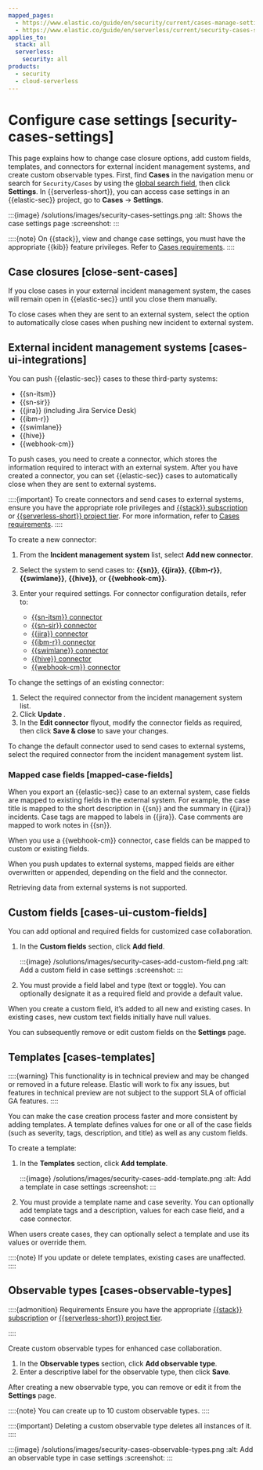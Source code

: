 ```yaml
---
mapped_pages:
  - https://www.elastic.co/guide/en/security/current/cases-manage-settings.html
  - https://www.elastic.co/guide/en/serverless/current/security-cases-settings.html
applies_to:
  stack: all
  serverless:
    security: all
products:
  - security
  - cloud-serverless
---
```


# Configure case settings [security-cases-settings]

This page explains how to change case closure options, add custom fields, templates, and connectors for external incident management systems, and create custom observable types.
First, find **Cases** in the navigation menu or search for `Security/Cases` by using the [global search field](/explore-analyze/find-and-organize/find-apps-and-objects.md), then click **Settings**. In {{serverless-short}}, you can access case settings in an {{elastic-sec}} project, go to **Cases** → **Settings**.

:::{image} /solutions/images/security-cases-settings.png
:alt: Shows the case settings page
:screenshot:
:::

::::{note}
On {{stack}}, view and change case settings, you must have the appropriate {{kib}} feature privileges. Refer to [Cases requirements](/solutions/security/investigate/cases-requirements.md).
::::



## Case closures [close-sent-cases]

If you close cases in your external incident management system, the cases will remain open in {{elastic-sec}} until you close them manually.

To close cases when they are sent to an external system, select the option to automatically close cases when pushing new incident to external system.


## External incident management systems [cases-ui-integrations]

You can push {{elastic-sec}} cases to these third-party systems:

* {{sn-itsm}}
* {{sn-sir}}
* {{jira}} (including Jira Service Desk)
* {{ibm-r}}
* {{swimlane}}
* {{hive}}
* {{webhook-cm}}

To push cases, you need to create a connector, which stores the information required to interact with an external system. After you have created a connector, you can set {{elastic-sec}} cases to automatically close when they are sent to external systems.

::::{important}
To create connectors and send cases to external systems, ensure you have the appropriate role privileges and [{{stack}} subscription](https://www.elastic.co/pricing) or [{{serverless-short}} project tier](../../../deploy-manage/deploy/elastic-cloud/project-settings.md). For more information, refer to [Cases requirements](/solutions/security/investigate/cases-requirements.md).
::::


To create a new connector:

1. From the **Incident management system** list, select **Add new connector**.
2. Select the system to send cases to: **{{sn}}**, **{{jira}}**, **{{ibm-r}}**, **{{swimlane}}**, **{{hive}}**, or **{{webhook-cm}}**.
3. Enter your required settings. For connector configuration details, refer to:

    * [{{sn-itsm}} connector](kibana://reference/connectors-kibana/servicenow-action-type.md)
    * [{{sn-sir}} connector](kibana://reference/connectors-kibana/servicenow-sir-action-type.md)
    * [{{jira}} connector](kibana://reference/connectors-kibana/jira-action-type.md)
    * [{{ibm-r}} connector](kibana://reference/connectors-kibana/resilient-action-type.md)
    * [{{swimlane}} connector](kibana://reference/connectors-kibana/swimlane-action-type.md)
    * [{{hive}} connector](kibana://reference/connectors-kibana/thehive-action-type.md)
    * [{{webhook-cm}} connector](kibana://reference/connectors-kibana/cases-webhook-action-type.md)


To change the settings of an existing connector:

1. Select the required connector from the incident management system list.
2. Click **Update <connector name>**.
3. In the **Edit connector** flyout, modify the connector fields as required, then click **Save & close** to save your changes.

To change the default connector used to send cases to external systems, select the required connector from the incident management system list.


### Mapped case fields [mapped-case-fields]

When you export an {{elastic-sec}} case to an external system, case fields are mapped to existing fields in the external system. For example, the case title is mapped to the short description in {{sn}} and the summary in {{jira}} incidents. Case tags are mapped to labels in {{jira}}. Case comments are mapped to work notes in {{sn}}.

When you use a {{webhook-cm}} connector, case fields can be mapped to custom or existing fields.

When you push updates to external systems, mapped fields are either overwritten or appended, depending on the field and the connector.

Retrieving data from external systems is not supported.


## Custom fields [cases-ui-custom-fields]

You can add optional and required fields for customized case collaboration.

1. In the **Custom fields** section, click **Add field**.

    :::{image} /solutions/images/security-cases-add-custom-field.png
    :alt: Add a custom field in case settings
    :screenshot:
    :::

2. You must provide a field label and type (text or toggle). You can optionally designate it as a required field and provide a default value.

When you create a custom field, it’s added to all new and existing cases. In existing cases, new custom text fields initially have null values.

You can subsequently remove or edit custom fields on the **Settings** page.


## Templates [cases-templates]

::::{warning}
This functionality is in technical preview and may be changed or removed in a future release. Elastic will work to fix any issues, but features in technical preview are not subject to the support SLA of official GA features.
::::


You can make the case creation process faster and more consistent by adding templates. A template defines values for one or all of the case fields (such as severity, tags, description, and title) as well as any custom fields.

To create a template:

1. In the **Templates** section, click **Add template**.

    :::{image} /solutions/images/security-cases-add-template.png
    :alt: Add a template in case settings
    :screenshot:
    :::

2. You must provide a template name and case severity. You can optionally add template tags and a description, values for each case field, and a case connector.

When users create cases, they can optionally select a template and use its values or override them.

::::{note}
If you update or delete templates, existing cases are unaffected.
::::



## Observable types [cases-observable-types]

::::{admonition} Requirements
Ensure you have the appropriate [{{stack}} subscription](https://www.elastic.co/pricing) or [{{serverless-short}} project tier](../../../deploy-manage/deploy/elastic-cloud/project-settings.md).

::::


Create custom observable types for enhanced case collaboration.

1. In the **Observable types** section, click **Add observable type**.
2. Enter a descriptive label for the observable type, then click **Save**.

After creating a new observable type, you can remove or edit it from the **Settings** page.

::::{note}
You can create up to 10 custom observable types.
::::


::::{important}
Deleting a custom observable type deletes all instances of it.
::::


:::{image} /solutions/images/security-cases-observable-types.png
:alt: Add an observable type in case settings
:screenshot:
:::

